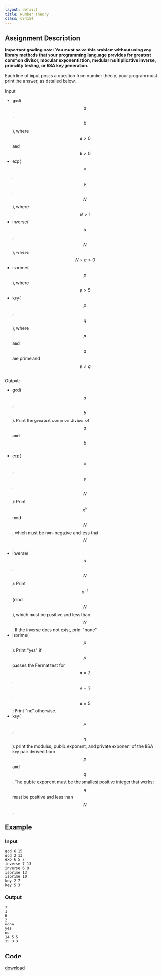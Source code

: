 ```yaml
---
layout: default
title: Number Theory
class: CS4150
---
```

## Assignment Description
**Important grading note: You must solve this problem without using any library methods that your programming language provides for greatest common divisor, modular exponentiation, modular multiplicative inverse, primality testing, or RSA key generation.**  
\
Each line of input poses a question from number theory; your program must print the answer, as detailed below.  
\
Input:
* gcd($$a$$, $$b$$), where $$a\gt 0$$ and $$b\gt 0$$
* exp($$x$$, $$y$$, $$N$$), where $$N\gt 1$$
* inverse($$a$$, $$N$$), where $$N\gt a\gt 0$$
* isprime($$p$$), where $$p\gt 5$$  
* key($$p$$, $$q$$), where $$p$$ and $$q$$ are prime and $$p\neq q$$

\
Output:
* gcd($$a$$, $$b$$): Print the greatest common divisor of $$a$$ and $$b$$.
* exp($$x$$, $$y$$, $$N$$): Print $$x^y$$ mod $$N$$, which must be non-negative and less that $$N$$.
* inverse($$a$$, $$N$$): Print $$a^{-1}$$(mod $$N$$\), which must be positive and less than $$N$$. If the inverse does not exist, print "none".
* isprime($$p$$): Print "yes" if $$p$$ passes the Fermat test for $$a=2$$,$$a=3$$,$$a=5$$; Print "no" otherwise.
* key($$p$$, $$q$$): print the modulus, public exponent, and private exponent of the RSA key pair derived from $$p$$ and $$q$$. The public exponent must be the smallest positive integer that works; $$q$$ must be positive and less than $$N$$.

## Example
### Input
    gcd 6 15
    gcd 2 13
    exp 6 5 7
    inverse 7 13
    inverse 6 9
    isprime 13
    isprime 10
    key 2 7
    key 5 3
 
### Output
    3
    1
    6
    2
    none
    yes
    no
    14 5 5
    15 3 3

## Code
[download](/cs4150/files/number_theroy.py)